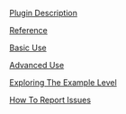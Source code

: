 [Plugin Description](https://github.com/blakdragan7/BDSaveSystem-Documentation/wiki/Dynamic-Scene-Component-%E2%80%90-Save-&-Load)

[Reference]()

[Basic Use]()

[Advanced Use]()

[Exploring The Example Level]()

[How To Report Issues](https://github.com/blakdragan7/Dynamic-Scene-Component-Save-Load/wiki/How-To-Report-Issues)
